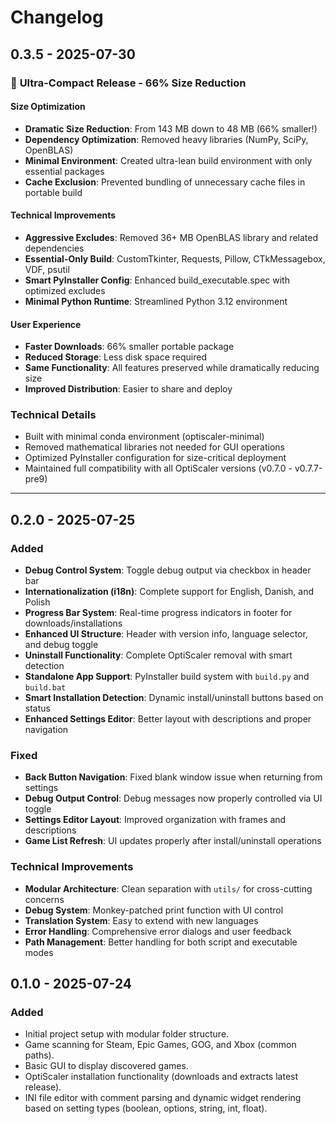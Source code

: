 # Changelog

## 0.3.5 - 2025-07-30

### 🎯 **Ultra-Compact Release - 66% Size Reduction**

#### Size Optimization
- **Dramatic Size Reduction**: From 143 MB down to 48 MB (66% smaller!)
- **Dependency Optimization**: Removed heavy libraries (NumPy, SciPy, OpenBLAS)
- **Minimal Environment**: Created ultra-lean build environment with only essential packages
- **Cache Exclusion**: Prevented bundling of unnecessary cache files in portable build

#### Technical Improvements
- **Aggressive Excludes**: Removed 36+ MB OpenBLAS library and related dependencies
- **Essential-Only Build**: CustomTkinter, Requests, Pillow, CTkMessagebox, VDF, psutil
- **Smart PyInstaller Config**: Enhanced build_executable.spec with optimized excludes
- **Minimal Python Runtime**: Streamlined Python 3.12 environment

#### User Experience
- **Faster Downloads**: 66% smaller portable package
- **Reduced Storage**: Less disk space required
- **Same Functionality**: All features preserved while dramatically reducing size
- **Improved Distribution**: Easier to share and deploy

### Technical Details
- Built with minimal conda environment (optiscaler-minimal)
- Removed mathematical libraries not needed for GUI operations
- Optimized PyInstaller configuration for size-critical deployment
- Maintained full compatibility with all OptiScaler versions (v0.7.0 - v0.7.7-pre9)

---

## 0.2.0 - 2025-07-25

### Added
- **Debug Control System**: Toggle debug output via checkbox in header bar
- **Internationalization (i18n)**: Complete support for English, Danish, and Polish
- **Progress Bar System**: Real-time progress indicators in footer for downloads/installations  
- **Enhanced UI Structure**: Header with version info, language selector, and debug toggle
- **Uninstall Functionality**: Complete OptiScaler removal with smart detection
- **Standalone App Support**: PyInstaller build system with `build.py` and `build.bat`
- **Smart Installation Detection**: Dynamic install/uninstall buttons based on status
- **Enhanced Settings Editor**: Better layout with descriptions and proper navigation

### Fixed
- **Back Button Navigation**: Fixed blank window issue when returning from settings
- **Debug Output Control**: Debug messages now properly controlled via UI toggle
- **Settings Editor Layout**: Improved organization with frames and descriptions
- **Game List Refresh**: UI updates properly after install/uninstall operations

### Technical Improvements
- **Modular Architecture**: Clean separation with `utils/` for cross-cutting concerns
- **Debug System**: Monkey-patched print function with UI control
- **Translation System**: Easy to extend with new languages
- **Error Handling**: Comprehensive error dialogs and user feedback
- **Path Management**: Better handling for both script and executable modes

## 0.1.0 - 2025-07-24

### Added
- Initial project setup with modular folder structure.
- Game scanning for Steam, Epic Games, GOG, and Xbox (common paths).
- Basic GUI to display discovered games.
- OptiScaler installation functionality (downloads and extracts latest release).
- INI file editor with comment parsing and dynamic widget rendering based on setting types (boolean, options, string, int, float).
